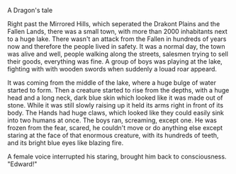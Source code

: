 A Dragon's tale

Right past the Mirrored Hills, which seperated the Drakont Plains and the  Fallen Lands, there was a small town, with more than 2000 inhabitants next to a huge lake. There wasn't an attack from the Fallen in hundreds of years now and therefore the people lived in safety.
It was a normal day, the town was alive and well, people walking along the streets, salesmen trying to sell their goods, everything was fine. A group of boys was playing at the lake, fighting with with wooden swords when suddenly a louad roar appeard.

It was coming from the middle of the lake, where a huge bulge of water started to form. Then a creature started to rise from the depths, with a huge head and a long neck, dark blue skin which looked like it was made out of stone. While it was still slowly raising up it held its arms right in front of its body.
The Hands had huge claws, which looked like they could easily sink into two humans at once. The boys ran, screaming, except one. He was frozen from the fear, scared, he couldn't move or do anything else except staring at the face of that enormous creature, with its hundreds of teeth, and its bright blue eyes like blazing fire.

A female  voice interrupted his staring, brought him back to consciousness.
"Edward!"
